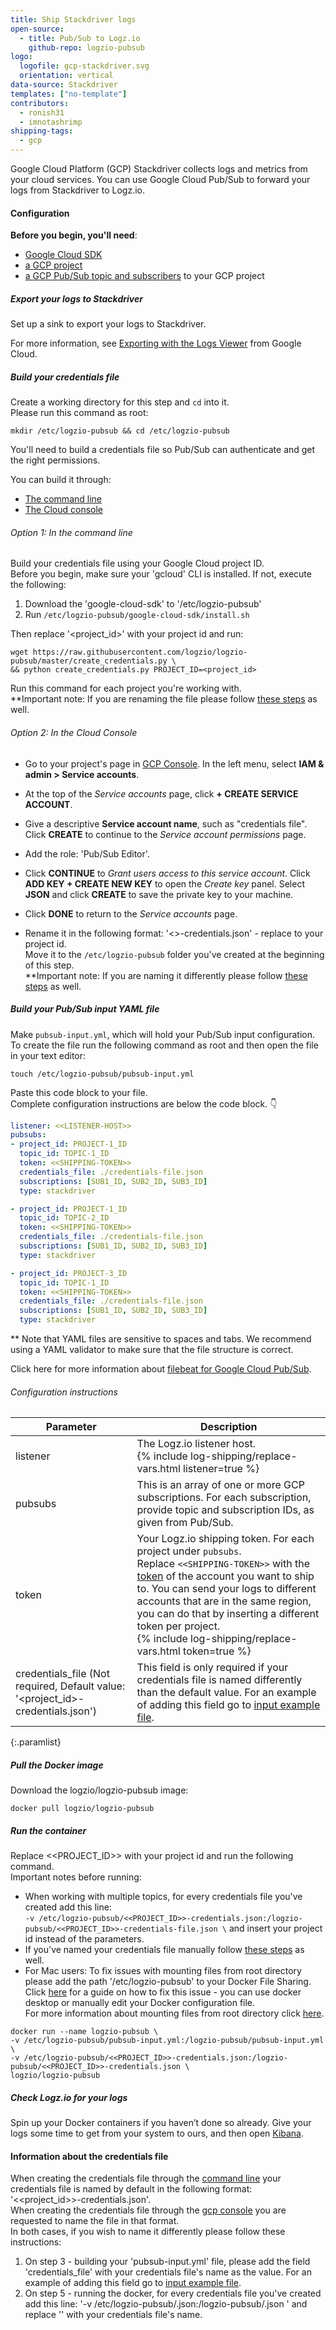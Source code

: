 ```yaml
---
title: Ship Stackdriver logs
open-source:
  - title: Pub/Sub to Logz.io
    github-repo: logzio-pubsub
logo:
  logofile: gcp-stackdriver.svg
  orientation: vertical
data-source: Stackdriver
templates: ["no-template"]
contributors:
  - ronish31
  - imnotashrimp
shipping-tags:
  - gcp
---
```


Google Cloud Platform (GCP) Stackdriver collects logs and metrics from your cloud services.
You can use Google Cloud Pub/Sub to forward your logs from Stackdriver to Logz.io.

#### Configuration

**Before you begin, you'll need**:
* [Google Cloud SDK](https://cloud.google.com/sdk/docs/quickstarts)
* [a GCP project](https://console.cloud.google.com/projectcreate)
* [a GCP Pub/Sub topic and subscribers](https://cloud.google.com/pubsub/docs/quickstart-console) to your GCP project

<div class="tasklist">

##### Export your logs to Stackdriver

Set up a sink to export your logs to Stackdriver.

For more information, see
[Exporting with the Logs Viewer](https://cloud.google.com/logging/docs/export/configure_export_v2)
from Google Cloud.

##### Build your credentials file

Create a working directory for this step and `cd` into it.  
Please run this command as root:


```shell
mkdir /etc/logzio-pubsub && cd /etc/logzio-pubsub
```

You'll need to build a credentials file so Pub/Sub can authenticate
and get the right permissions.

You can build it through:
* [The command line](#credentials-cmd) 
* [The Cloud console](#credentials-console)

<div id ="credentials-cmd">

###### Option 1: In the command line

Build your credentials file using your Google Cloud project ID.  
Before you begin, make sure your 'gcloud' CLI is installed. If not, execute the following:
  1. Download the 'google-cloud-sdk' to '/etc/logzio-pubsub'
  2. Run  ```/etc/logzio-pubsub/google-cloud-sdk/install.sh```

Then replace '<project_id>' with your project id and run:

```shell
wget https://raw.githubusercontent.com/logzio/logzio-pubsub/master/create_credentials.py \
&& python create_credentials.py PROJECT_ID=<project_id>
```

Run this command for each project you're working with.  
**Important note: If you are renaming the file please follow [these steps]() as well.


</div>
<div id ="credentials-console">

###### Option 2: In the Cloud Console

* Go to your project's page in [GCP Console](https://console.cloud.google.com).
In the left menu, select **IAM & admin > Service accounts**.

* At the top of the _Service accounts_ page, click **+ CREATE SERVICE ACCOUNT**.

* Give a descriptive **Service account name**, such as "credentials file".
  Click **CREATE** to continue to the _Service account permissions_ page.

* Add the role: 'Pub/Sub Editor'.

* Click **CONTINUE** to _Grant users access to this service account_.
Click **ADD KEY + CREATE NEW KEY** to open the _Create key_ panel.
Select **JSON** and click **CREATE** to save the private key to your machine.

* Click **DONE** to return to the _Service accounts_ page.

* Rename it in the following format: '<<project-id>>-credentials.json' - replace to your project id.  
Move it to the `/etc/logzio-pubsub` folder you've created at the beginning of this step.  
**Important note: If you are naming it differently please follow [these steps]() as well.
</div>

##### Build your Pub/Sub input YAML file

Make `pubsub-input.yml`, which will hold your Pub/Sub input configuration.  
To create the file run the following command as root and then open the file in your text editor:

```shell
touch /etc/logzio-pubsub/pubsub-input.yml
```

Paste this code block to your file.  
Complete configuration instructions are below the code block. 👇

```yaml
listener: <<LISTENER-HOST>>
pubsubs:
- project_id: PROJECT-1_ID
  topic_id: TOPIC-1_ID
  token: <<SHIPPING-TOKEN>>
  credentials_file: ./credentials-file.json
  subscriptions: [SUB1_ID, SUB2_ID, SUB3_ID]
  type: stackdriver

- project_id: PROJECT-1_ID
  topic_id: TOPIC-2_ID
  token: <<SHIPPING-TOKEN>>
  credentials_file: ./credentials-file.json
  subscriptions: [SUB1_ID, SUB2_ID, SUB3_ID]
  type: stackdriver

- project_id: PROJECT-3_ID
  topic_id: TOPIC-1_ID
  token: <<SHIPPING-TOKEN>>
  credentials_file: ./credentials-file.json
  subscriptions: [SUB1_ID, SUB2_ID, SUB3_ID]
  type: stackdriver
```
** Note that YAML files are sensitive to spaces and tabs. We recommend using a YAML validator to make sure that the file structure is correct.

Click here for more information about [filebeat for Google Cloud Pub/Sub](https://www.elastic.co/guide/en/beats/filebeat/master/filebeat-input-google-pubsub.html#filebeat-input-google-pubsub).

###### Configuration instructions

| Parameter | Description |
|---|---|
| listener | The Logz.io listener host. <br> {% include log-shipping/replace-vars.html listener=true %} |
| pubsubs | This is an array of one or more GCP subscriptions. For each subscription, provide topic and subscription IDs, as given from Pub/Sub. |
| token | Your Logz.io shipping token. For each project under `pubsubs`. <br> Replace `<<SHIPPING-TOKEN>>` with the [token](https://app.logz.io/#/dashboard/settings/general) of the account you want to ship to. You can send your logs to different accounts that are in the same region, you can do that by inserting a different token per project. <br> {% include log-shipping/replace-vars.html token=true %} |
| credentials_file (Not required, Default value: '<project_id>-credentials.json') | This field is only required if your credentials file is named differently than the default value. For an example of adding this field go to [input example file](https://github.com/logzio/logzio-pubsub/blob/master/pubsub-input-example.yml). |
{:.paramlist}

##### Pull the Docker image

Download the logzio/logzio-pubsub image:

```shell
docker pull logzio/logzio-pubsub
```

##### Run the container

Replace <<PROJECT_ID>>  with your project id and run the following command.  
Important notes before running:

* When working with multiple topics, for every credentials file you've created add this line:  
```-v /etc/logzio-pubsub/<<PROJECT_ID>>-credentials.json:/logzio-pubsub/<<PROJECT_ID>>-credentials-file.json \```
and insert your project id instead of the parameters.  
* If you've named your credentials file manually follow [these steps](#cred-info) as well.   
* For Mac users: To fix issues with mounting files from root directory please add the path '/etc/logzio-pubsub' to your Docker File Sharing. Click [here](https://medium.com/effy-tech/fixing-the-var-folders-error-in-docker-for-mac-v2-2-3-2a40e776132d) for a guide on how to fix this issue - you can use docker desktop or manually edit your Docker configuration file.  
For more information about mounting files from root directory click [here](https://docs.docker.com/docker-for-mac/osxfs/#namespaces).

```shell
docker run --name logzio-pubsub \
-v /etc/logzio-pubsub/pubsub-input.yml:/logzio-pubsub/pubsub-input.yml \
-v /etc/logzio-pubsub/<<PROJECT_ID>>-credentials.json:/logzio-pubsub/<<PROJECT_ID>>-credentials.json \
logzio/logzio-pubsub
```


##### Check Logz.io for your logs

Spin up your Docker containers if you haven’t done so already.
Give your logs some time to get from your system to ours,
and then open [Kibana](https://app.logz.io/#/dashboard/kibana).

<div id="cred-info">

####  Information about the credentials file
When creating the credentials file through the [command line](#ceredentials_cmd) your credentials file is named by default in the following format:  
'<<project_id>>-credentials.json'.  
When creating the credentials file through the [gcp console](#credentials_console) you are requested to name the file in that format.  
In both cases, if you wish to name it differently please follow these instructions:
1. On step 3 - building your 'pubsub-input.yml' file, please add the field 'credentials_file' with your credentials file's name as the value.
For an example of adding this field go to [input example file](https://github.com/logzio/logzio-pubsub/blob/master/pubsub-input-example.yml).
2. On step 5 - running the docker, for every credentials file you've created add this line:
'-v /etc/logzio-pubsub/<credentials-file-name>.json:/logzio-pubsub/<credentials-file-name>.json \'
and replace '<credentials-file-name>' with your credentials file's name.
</div>

</div>
